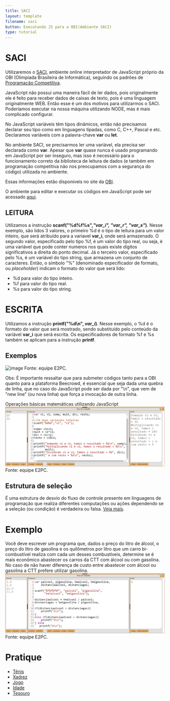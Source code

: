 ```yaml
---
title: SACI
layout: template
filename: saci
button: Executando JS para a OBI(Ambiente SACI)
type: tutorial
---
```


# SACI

Utilizaremos o [SACI](https://olimpiada.ic.unicamp.br/saci/cursos/intro_js/), ambiente online interpretador de JavaScript próprio da OBI (Olimpíada Brasileira de Informática), seguindo os padrões de [Programação Competitiva](https://e2pc.unicentro.br/posts/programacao_competitiva.html).

JavaScript não possui uma maneira fácil de ler dados, pois originalmente ele é feito para receber dados de caixas de texto, pois é uma linguagem originalmente WEB.
Então esse é um dos motivos para utilizarmos o SACI. Poderíamos executar na nossa máquina utilizando NODE, mas é mais complicado configurar.

No JavaScript variáveis têm tipos dinâmicos, então não precisamos declarar seu tipo como em linguagens tipadas, como C, C++, Pascal e etc. Declaramos variáveis com a palavra-chave **var** ou **let**.

No ambiente SACI, se precisarmos ler uma variável, ela precisa ser declarada como **var**. Apesar que **var** quase nunca é usado programando em JavaScript por ser inseguro, mas isso é necessário para o funcionamento correto da biblioteca de leitura de dados (e também em programação competitiva não nos preocupamos com a segurança do código) utilizada no ambiente.

Essas informações estão disponíveis no site da [OBI](https://olimpiada.ic.unicamp.br/pratique/exemplo_solucao_js/).

O ambiente para editar e executar os códigos em JavaScript pode ser acessado [aqui](https://olimpiada.ic.unicamp.br/saci/cursos/prova/2022/).

## LEITURA
Utilizamos a instrução **scanf("%d%f%s",*"var_i", "var_r", "var_s"*)**. 
Nesse exemplo, são lidos 3 valores, o primeiro %d é o tipo de leitura para um valor inteiro, que será atribuído para a variavel **var_i**, onde será armazenado. 
O segundo valor, especificado pelo tipo %f, é um valor do tipo real, ou seja, é uma variável que pode conter numeros nos quais existe dígitos significativos a direita do ponto decimal.
Já o terceiro valor, especificado pelo %s, é um variável do tipo string, que armazena um conjunto de caracteres.
Então, o símbolo "%" (denominado especificador de formato, ou _placeholder_) indicam o formato do valor que será lido:
- %d para valor do tipo inteiro.
- %f para valor do tipo real.
- %s para valor do tipo string.

# ESCRITA
Utilizamos a instrução **printf("%d\n", *var_i*)**. 
Nesse exemplo, o %d é o formato do valor que será mostrado, sendo substituído pelo conteúdo da variável **var_i** que será escrita.
Os especificadores de formato %f e %s também se aplicam para a instrução **printf**. 

## Exemplos
![image](https://user-images.githubusercontent.com/65428645/236072281-3ca293a5-8054-4f76-82d2-8957399b1a25.png)
                                              Fonte: equipe E2PC.


Obs: É importante ressaltar que para submeter códigos tanto para a OBI quanto para a plataforma Beecrowd, é essencial que seja dada uma quebra de linha, que no caso do JavaScript pode ser dada por "\n", que vem de "new line" (ou nova linha) que força a invocação de outra linha. 

Operações básicas matemáticas utilizando JavaScript
![](../assets/images/tutoriais/saci/exemploMatematica.png)
                                              Fonte: equipe E2PC.



## Estrutura de seleção
É uma estrutura de desvio do fluxo de controle presente em linguagens de programação que realiza diferentes computações ou ações dependendo se a seleção (ou condição) é verdadeira ou falsa. [Veja mais](https://e2pc.unicentro.br/treinamento/estruturas_selecao.html).


# Exemplo
Você deve escrever um programa que, dados o preço do litro de álcool, o preço do litro de gasolina e os quilômetros por litro que um carro bi-combustível realiza com cada um desses combustíveis, determine se é mais econômico abastecer os carros da CTT com álcool ou com gasolina. No caso de não haver diferença de custo entre abastecer com álcool ou gasolina a CTT prefere utilizar gasolina. 
![](../assets/images/tutoriais/saci/exemploCondicional.png)
                                          Fonte: equipe E2PC.

# Pratique
- [Tênis](https://olimpiada.ic.unicamp.br/pratique/p1/2021/f2/tenis/)
- [Xadrez](https://olimpiada.ic.unicamp.br/pratique/p1/2018/f1/xadrez/)
- [Jogo](https://olimpiada.ic.unicamp.br/pratique/p1/2019/f1/jogo/)
- [Idade](https://olimpiada.ic.unicamp.br/pratique/p1/2019/f1/idade/)
- [Tesouro](https://olimpiada.ic.unicamp.br/pratique/p1/2020/f1/tesouro/)
